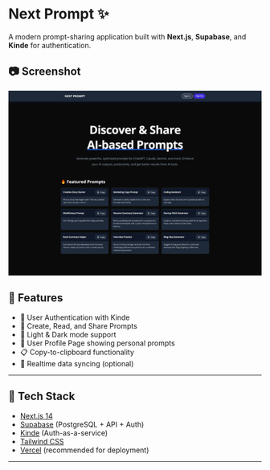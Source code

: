 # Next Prompt ✨

A modern prompt-sharing application built with **Next.js**, **Supabase**, and
**Kinde** for authentication.

## 📷 Screenshot

![alt text](src/assets/images/screenshot.png)

## 🔧 Features

- 🔐 User Authentication with Kinde
- 🧠 Create, Read, and Share Prompts
- 🌙 Light & Dark mode support
- 📁 User Profile Page showing personal prompts
- 📋 Copy-to-clipboard functionality
- 🔄 Realtime data syncing (optional)

---

## 🚀 Tech Stack

- [Next.js 14](https://nextjs.org/)
- [Supabase](https://supabase.com/) (PostgreSQL + API + Auth)
- [Kinde](https://kinde.com/) (Auth-as-a-service)
- [Tailwind CSS](https://tailwindcss.com/)
- [Vercel](https://vercel.com/) (recommended for deployment)

---
